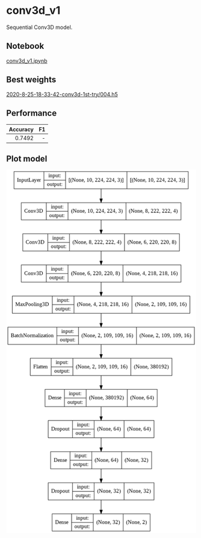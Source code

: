 # conv3d_v1

Sequential Conv3D model.

## Notebook

[conv3d_v1.ipynb](https://github.com/werlang/emolearn-ml-model/blob/main/conv3d_v1/conv3d_v1.ipynb)

## Best weights

[2020-8-25-18-33-42-conv3d-1st-try/004.h5](https://drive.google.com/file/d/1-7rH_p8JPH-VYcjXPhu_Axcs60I3NUIb/view?usp=sharing)

## Performance

| Accuracy |   F1 |
| -------: | ---: |
|   0.7492 |    - |

## Plot model

![image](conv3d_v1.png)

